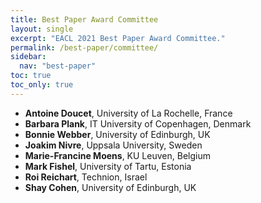 ```yaml
---
title: Best Paper Award Committee
layout: single
excerpt: "EACL 2021 Best Paper Award Committee."
permalink: /best-paper/committee/
sidebar:
  nav: "best-paper"
toc: true
toc_only: true
---
```


- **Antoine Doucet**, University of La Rochelle, France
- **Barbara Plank**, IT University of Copenhagen, Denmark
- **Bonnie Webber**, University of Edinburgh, UK 
- **Joakim Nivre**, Uppsala University, Sweden
- **Marie-Francine Moens**, KU Leuven, Belgium
- **Mark Fishel**, University of Tartu, Estonia
- **Roi Reichart**, Technion, Israel
- **Shay Cohen**, University of Edinburgh, UK